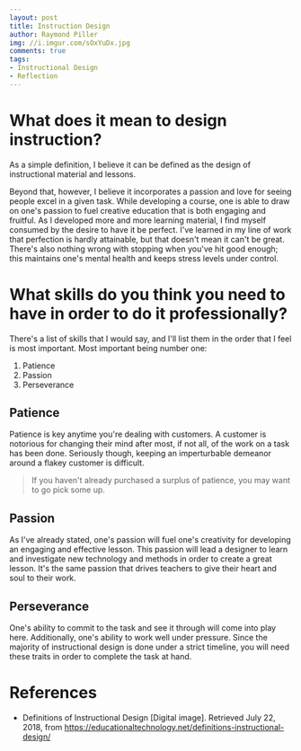 ```yaml
---
layout: post
title: Instruction Design
author: Raymond Piller
img: //i.imgur.com/sOxYuDx.jpg
comments: true
tags:
- Instructional Design
- Reflection
---
```

# What does it mean to design instruction?

As a simple definition, I believe it can be defined as the design of instructional material and lessons.

Beyond that, however, I believe it incorporates a passion and love for seeing people excel in a given task.
While developing a course, one is able to draw on one's passion to fuel creative education that is both engaging and fruitful.
As I developed more and more learning material, I find myself consumed by the desire to have it be perfect.
I've learned in my line of work that perfection is hardly attainable, but that doesn't mean it can't be great.
There's also nothing wrong with stopping when you've hit good enough; this maintains one's mental health and keeps stress levels under control.

# What skills do you think you need to have in order to do it professionally?

There's a list of skills that I would say, and I'll list them in the order that I feel is most important. Most important being number one:

1. Patience
2. Passion
3. Perseverance

## Patience

Patience is key anytime you're dealing with customers.
A customer is notorious for changing their mind after most, if not all, of the work on a task has been done.
Seriously though, keeping an imperturbable demeanor around a flakey customer is difficult.

> If you haven't already purchased a surplus of patience, you may want to go pick some up.

## Passion

As I've already stated, one's passion will fuel one's creativity for developing an engaging and effective lesson.
This passion will lead a designer to learn and investigate new technology and methods in order to create a great lesson.
It's the same passion that drives teachers to give their heart and soul to their work.

## Perseverance

One's ability to commit to the task and see it through will come into play here.
Additionally, one's ability to work well under pressure.
Since the majority of instructional design is done under a strict timeline, you will need these traits in order to complete the task at hand.

# References

- Definitions of Instructional Design [Digital image]. Retrieved July 22, 2018, from https://educationaltechnology.net/definitions-instructional-design/